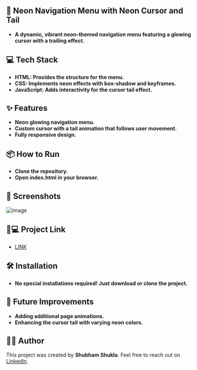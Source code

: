 ## 🌟 Neon Navigation Menu with Neon Cursor and Tail
- **A dynamic, vibrant neon-themed navigation menu featuring a glowing cursor with a trailing effect.**

## 💻 Tech Stack
- **HTML: Provides the structure for the menu.**
- **CSS: Implements neon effects with box-shadow and keyframes.**
- **JavaScript: Adds interactivity for the cursor tail effect.**

## ✨ Features
- **Neon glowing navigation menu.**
- **Custom cursor with a tail animation that follows user movement.**
- **Fully responsive design.**

## 📦 How to Run
- **Clone the repository.**
- **Open index.html in your browser.**

## 📲 Screenshots
![image](https://github.com/user-attachments/assets/f47e864d-91ef-4dba-9949-63ee761dbe95)

##  🐙💻 Project Link
- [LINK](https://neonnegivate.netlify.app/)


## 🛠️ Installation
- **No special installations required! Just download or clone the project.**

## 🌈 Future Improvements
- **Adding additional page animations.**
- **Enhancing the cursor tail with varying neon colors.**

## 👨‍💻 Author
This project was created by **Shubham Shukla**. Feel free to reach out on [LinkedIn](https://www.linkedin.com/in/shubham-shukla-62095032a/).
